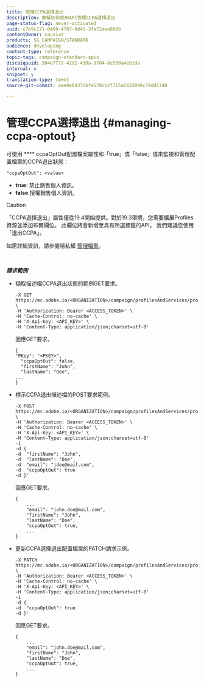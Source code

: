 ```yaml
---
title: 管理CCPA選擇退出
description: 瞭解如何使用API管理CCPA選擇退出
page-status-flag: never-activated
uuid: c7b9c171-0409-4707-9d45-3fa72aee8008
contentOwner: sauviat
products: SG_CAMPAIGN/STANDARD
audience: developing
content-type: reference
topic-tags: campaign-standard-apis
discoiquuid: 304e7779-42d2-430a-9704-8c599a4eb1da
internal: n
snippet: y
translation-type: tm+mt
source-git-commit: aee0e0437cbfe578cb2f715a2433099c79dd1748

---
```



# 管理CCPA選擇退出 {#managing-ccpa-optout}

可使用 **** ccpaOptOut配置檔案屬性和「true」或「false」值來監視和管理配置檔案的CCPA退出狀態：

`"ccpaOptOut": <value>`

* **true**: 禁止銷售個人資訊。
* **false**:授權銷售個人資訊。

>[!CAUTION]
>
>「CCPA選擇退出」屬性僅從19.4開始提供。對於19.3環境，您需要擴展Profiles資源並添加布爾欄位。 此欄位將會新增至具有所選標籤的API。 我們建議您使用「退出CCPA」。
>
>如需詳細資訊，請參閱隱私權 [管理檔案](https://helpx.adobe.com/campaign/kb/acs-privacy.html#ccpa)。

<br/>

***請求範例***

* 擷取描述檔CCPA退出狀態的範例GET要求。

   ```
   -X GET https://mc.adobe.io/<ORGANIZATION>/campaign/profilesAndServices/profile/<PKEY> \
   -H 'Authorization: Bearer <ACCESS_TOKEN>' \
   -H 'Cache-Control: no-cache' \
   -H 'X-Api-Key: <API_KEY>' \
   -H 'Content-Type: application/json;charset=utf-8'
   ```

   回應GET要求。

   ```
   {
   "PKey": "<PKEY>",
     "ccpaOptOut": false,
     "firstName": "John",
     "lastName": "Doe",
   ...
   }
   ```

* 標示CCPA退出描述檔的POST要求範例。

   ```
   -X POST https://mc.adobe.io/<ORGANIZATION>/campaign/profilesAndServices/profile/ \
   -H 'Authorization: Bearer <ACCESS_TOKEN>' \
   -H 'Cache-Control: no-cache' \
   -H 'X-Api-Key: <API_KEY>' \
   -H 'Content-Type: application/json;charset=utf-8'
   -i
   -d {
   -d  "firstName": "John",
   -d  "lastName": "Doe",
   -d  "email": "jdoe@mail.com",
   -d  "ccpaOptOut": true
   -d }'
   ```

   回應GET要求。

   ```
   {
       ...
       "email": "john.doe@mail.com",
       "firstName": "John",
       "lastName": "Doe",
       "ccpaOptOut": true,
       ...
   }
   ```

* 更新CCPA選擇退出配置檔案的PATCH請求示例。

   ```
   -X PATCH https://mc.adobe.io/<ORGANIZATION>/campaign/profilesAndServices/profile/<PKEY> \
   -H 'Authorization: Bearer <ACCESS_TOKEN>' \
   -H 'Cache-Control: no-cache' \
   -H 'X-Api-Key: <API_KEY>' \
   -H 'Content-Type: application/json;charset=utf-8'
   -i
   -d {
   -d  "ccpaOptOut": true
   -d }'
   ```

   回應GET要求。

   ```
   {
       ...
       "email": "john.doe@mail.com",
       "firstName": "John",
       "lastName": "Doe",
       "ccpaOptOut": true,
       ...
   }
   ```
